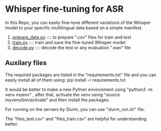 # Whisper fine-tuning for ASR
In this Repo, you can easily fine-tune different variations of the Whisper model to your specific multilingual data based on a simple manifest. 

1. [prepare_data.py](prepare_data.py)     :::: to prepare ".csv" files for train and test
2. [train.py](train.py)                   :::: train and save the fine-tuned Whisper model
3. [decode.py](decode.py)                 :::: decode the test or any evaluation ".wav" file


## Auxilary files

The required packages are listed in the "requirements.txt" file and you can easily install all of them using: 
      pip install -r requirements.txt

It would be better to make a new Python environment using "python3 -m venv myenv" , after that, activate the venv using "source myvenv/bin/activate" and then install the packages.

For running on the servers by Slurm, you can use "slurm_run.sh" file.

The "files_test.csv" and "files_train.csv" are helpful for understanding better.
